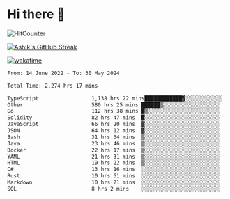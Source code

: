# Hi there 👋

![HitCounter](https://hits.seeyoufarm.com/api/count/incr/badge.svg?url=https%3A%2F%2Fgithub.com%2Fashrhmn1212%2Fhit-counter)

<!-- ![Contribution Graph](https://github-readme-activity-graph.cyclic.app/graph?username=ashrhmn) -->


<!-- [![Top Langs](https://github-readme-stats.vercel.app/api/top-langs/?username=ashrhmn&layout=compact&theme=synthwave&langs_count=10&card_width=445)](https://github.com/anuraghazra/github-readme-stats) -->

[![Ashik's GitHub Streak](https://github-readme-streak-stats.herokuapp.com/?user=ashrhmn&theme=blood&fire=DD7F1C&background=151515&dates=9f9f9f&border=DD2727)](https://git.io/streak-stats)

<!-- ![Ashik's GitHub stats](https://github-readme-stats.vercel.app/api/?username=ashrhmn&show_icons=true&title_color=fff&icon_color=79ff97&text_color=9f9f9f&bg_color=151515) -->

[![wakatime](https://wakatime.com/badge/user/3df86613-ba63-4631-8e65-0ff18e7becad.svg)](https://wakatime.com/@3df86613-ba63-4631-8e65-0ff18e7becad)

<!--START_SECTION:waka-->

```txt
From: 14 June 2022 - To: 30 May 2024

Total Time: 2,274 hrs 17 mins

TypeScript                 1,138 hrs 22 mins████████████▓░░░░░░░░░░░░   50.05 %
Other                      580 hrs 25 mins ██████▒░░░░░░░░░░░░░░░░░░   25.52 %
Go                         112 hrs 38 mins █▒░░░░░░░░░░░░░░░░░░░░░░░   04.95 %
Solidity                   82 hrs 47 mins  █░░░░░░░░░░░░░░░░░░░░░░░░   03.64 %
JavaScript                 66 hrs 20 mins  ▓░░░░░░░░░░░░░░░░░░░░░░░░   02.92 %
JSON                       64 hrs 12 mins  ▓░░░░░░░░░░░░░░░░░░░░░░░░   02.82 %
Bash                       31 hrs 34 mins  ▒░░░░░░░░░░░░░░░░░░░░░░░░   01.39 %
Java                       23 hrs 46 mins  ▒░░░░░░░░░░░░░░░░░░░░░░░░   01.05 %
Docker                     22 hrs 17 mins  ▒░░░░░░░░░░░░░░░░░░░░░░░░   00.98 %
YAML                       21 hrs 31 mins  ▒░░░░░░░░░░░░░░░░░░░░░░░░   00.95 %
HTML                       19 hrs 22 mins  ▒░░░░░░░░░░░░░░░░░░░░░░░░   00.85 %
C#                         13 hrs 16 mins  ░░░░░░░░░░░░░░░░░░░░░░░░░   00.58 %
Rust                       10 hrs 51 mins  ░░░░░░░░░░░░░░░░░░░░░░░░░   00.48 %
Markdown                   10 hrs 21 mins  ░░░░░░░░░░░░░░░░░░░░░░░░░   00.46 %
SQL                        8 hrs 2 mins    ░░░░░░░░░░░░░░░░░░░░░░░░░   00.35 %
```

<!--END_SECTION:waka-->


<!--### Most Used Languages
<img src="https://wakatime.com/share/@ashrhmn/24ecb986-5bf8-4607-af7f-0aab08908d8c.png" />

### Favourite Tools
<img src="https://wakatime.com/share/@ashrhmn/f4e08015-f3bc-460a-9228-95a3ba11c604.png" />-->

